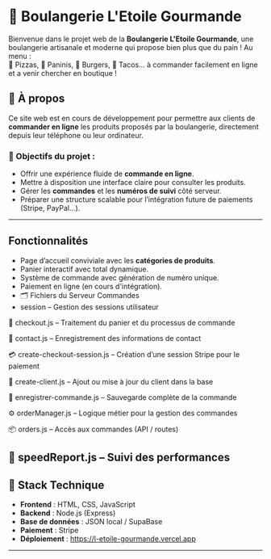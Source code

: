 # 🥖 Boulangerie L'Etoile Gourmande

Bienvenue dans le projet web de la **Boulangerie  L'Etoile Gourmande**, une boulangerie artisanale et moderne qui propose bien plus que du pain ! Au menu :  
🍕 Pizzas, 🥪 Paninis, 🍔 Burgers, 🌮 Tacos… à commander facilement en ligne et a venir chercher en boutique !

## 🧁 À propos

Ce site web est en cours de développement pour permettre aux clients de **commander en ligne** les produits proposés par la boulangerie, directement depuis leur téléphone ou leur ordinateur.

### 🎯 Objectifs du projet :

- Offrir une expérience fluide de **commande en ligne**.
- Mettre à disposition une interface claire pour consulter les produits.
- Gérer les **commandes** et les **numéros de suivi** côté serveur.
- Préparer une structure scalable pour l’intégration future de paiements (Stripe, PayPal...).

---

## Fonctionnalités

- Page d’accueil conviviale avec les **catégories de produits**.
- Panier interactif avec total dynamique.
- Système de commande avec génération de numéro unique.
- Paiement en ligne (en cours d'intégration).
- 🗂️ Fichiers du Serveur Commandes
-  session – Gestion des sessions utilisateur

🛒 checkout.js – Traitement du panier et du processus de commande

📇 contact.js – Enregistrement des informations de contact

💳 create-checkout-session.js – Création d’une session Stripe pour le paiement

🧾 create-client.js – Ajout ou mise à jour du client dans la base

📝 enregistrer-commande.js – Sauvegarde complète de la commande

⚙️ orderManager.js – Logique métier pour la gestion des commandes

📦 orders.js – Accès aux commandes (API / routes)

🚀 speedReport.js – Suivi des performances
---

## 🧰 Stack Technique

- **Frontend** : HTML, CSS, JavaScript
- **Backend** : Node.js (Express)
- **Base de données** : JSON local / SupaBase
- **Paiement** : Stripe 
- **Déploiement** : https://l-etoile-gourmande.vercel.app

---


